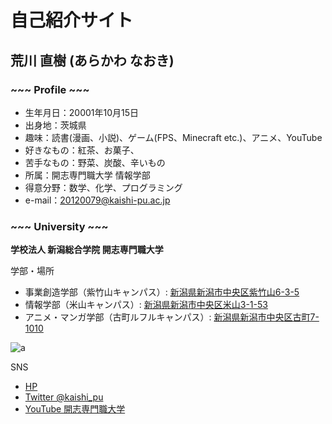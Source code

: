 # 自己紹介サイト

## **荒川 直樹  (あらかわ なおき)**
### ~~~ Profile ~~~
- 生年月日：20001年10月15日
- 出身地：茨城県
- 趣味：読書(漫画、小説)、ゲーム(FPS、Minecraft etc.)、アニメ、YouTube
- 好きなもの：紅茶、お菓子、
- 苦手なもの：野菜、炭酸、辛いもの
- 所属：開志専門職大学 情報学部
- 得意分野：数学、化学、プログラミング
- e-mail：20120079@kaishi-pu.ac.jp


### ~~~ University ~~~
**学校法人 新潟総合学院 開志専門職大学**

学部・場所
- 事業創造学部（紫竹山キャンパス）: [新潟県新潟市中央区紫竹山6-3-5](https://www.google.com/maps/place/開志専門職大学+紫竹山キャンパス/@37.8972699,139.0641602,17z/data=!3m1!4b1!4m5!3m4!1s0x5ff4c975ac09549b:0x3ef6747f69cc7e74!8m2!3d37.8972699!4d139.0663489)
- 情報学部（米山キャンパス）: [新潟県新潟市中央区米山3-1-53](https://www.google.com/maps/place/開志専門職大学+米山キャンパス/@37.9082027,139.0595338,17z/data=!3m1!4b1!4m5!3m4!1s0x5ff4c90103472417:0x3d0e6e934f1dd9f8!8m2!3d37.9082027!4d139.0617225)
- アニメ・マンガ学部（古町ルフルキャンパス）: [新潟県新潟市中央区古町7-1010](https://www.google.com/maps/place/開志専門職大学+古町ルフルキャンパス/@37.9229165,139.0454626,15z/data=!4m5!3m4!1s0x0:0xe443a08c19587fa7!8m2!3d37.9229165!4d139.0454626)
  
![a](https://kaishi-pu.ac.jp/wp/wp-content/themes/kaishi/assets/images/campus/renew21/map-1.png?ver=2)


SNS
- [HP](https://kaishi-pu.ac.jp)
- [Twitter  @kaishi_pu](https://twitter.com/kaishi_pu?ref_src=twsrc%5Egoogle%7Ctwcamp%5Eserp%7Ctwgr%5Eauthor)
- [YouTube  開志専門職大学](https://www.youtube.com/channel/UCRGOmJoKbzqb1Qzb-QiV12A)



